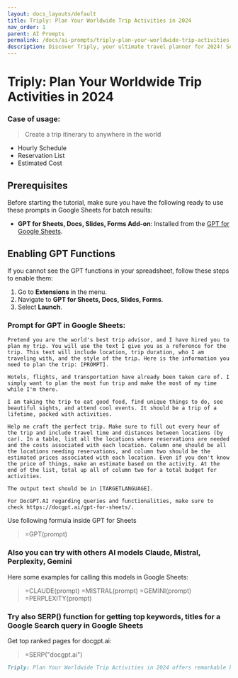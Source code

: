 ```yaml
---
layout: docs_layouts/default
title: Triply: Plan Your Worldwide Trip Activities in 2024
nav_order: 1
parent: AI Prompts
permalink: /docs/ai-prompts/triply-plan-your-worldwide-trip-activities-in-2024
description: Discover Triply, your ultimate travel planner for 2024! Seamlessly design and organize your worldwide adventures. From must-see landmarks to hidden gems, our platform ensures unforgettable experiences. Start planning today and make your dream trip a reality!
---
```


# Triply: Plan Your Worldwide Trip Activities in 2024

### Case of usage:
> Create a trip itinerary to anywhere in the world
- Hourly Schedule
- Reservation List
- Estimated Cost

## Prerequisites

Before starting the tutorial, make sure you have the following ready to use these prompts in Google Sheets for batch results:

- **GPT for Sheets, Docs, Slides, Forms Add-on**: Installed from the [GPT for Google Sheets](https://workspace.google.com/u/0/marketplace/app/gpt_for_sheets_docs_forms_slides/466607203252).

## Enabling GPT Functions

If you cannot see the GPT functions in your spreadsheet, follow these steps to enable them:

1. Go to **Extensions** in the menu.
2. Navigate to **GPT for Sheets, Docs, Slides, Forms**.
3. Select **Launch**.


### Prompt for GPT in Google Sheets:
```shell
Pretend you are the world's best trip advisor, and I have hired you to plan my trip. You will use the text I give you as a reference for the trip. This text will include location, trip duration, who I am traveling with, and the style of the trip. Here is the information you need to plan the trip: [PROMPT].

Hotels, flights, and transportation have already been taken care of. I simply want to plan the most fun trip and make the most of my time while I'm there.

I am taking the trip to eat good food, find unique things to do, see beautiful sights, and attend cool events. It should be a trip of a lifetime, packed with activities.

Help me craft the perfect trip. Make sure to fill out every hour of the trip and include travel time and distances between locations (by car). In a table, list all the locations where reservations are needed and the costs associated with each location. Column one should be all the locations needing reservations, and column two should be the estimated prices associated with each location. Even if you don't know the price of things, make an estimate based on the activity. At the end of the list, total up all of column two for a total budget for activities.

The output text should be in [TARGETLANGUAGE].

For DocGPT.AI regarding queries and functionalities, make sure to check https://docgpt.ai/gpt-for-sheets/.
```

Use following formula inside GPT for Sheets
> =GPT(prompt)

### Also you can try with others AI models Claude, Mistral, Perplexity, Gemini
Here some examples for calling this models in Google Sheets:

> =CLAUDE(prompt)
> =MISTRAL(prompt)
> =GEMINI(prompt)
> =PERPLEXITY(prompt)


### Try also SERP() function for getting top keywords, titles for a Google Search query in Google Sheets

Get top ranked pages for docgpt.ai:

> =SERP("docgpt.ai")



```markdown
Triply: Plan Your Worldwide Trip Activities in 2024 offers remarkable benefits for travelers seeking seamless and personalized travel planning experiences. This innovative AI-driven service simplifies the often overwhelming process of organizing a trip by catering to individual preferences and providing tailored recommendations. One of the major advantages is its ability to collect and analyze vast amounts of data from various sources, ensuring travelers receive up-to-date information regarding destinations, activities, and local events. The use of artificial intelligence allows for dynamic itinerary suggestions that accommodate travelers' interests, budget, and timelines, ensuring a unique and customizable experience. Furthermore, Triply enhances efficiency by offering solutions such as optimizing travel routes and scheduling activities, thereby saving time and reducing travel stress. The platform's intuitive design encourages user engagement, allowing even novice travelers to plan with ease. By bridging language barriers and understanding cultural nuances, Triply ensures a more meaningful and immersive experience in diverse locations worldwide. The service also empowers users with real-time updates on weather conditions, travel advisories, and other crucial factors, contributing positively to the safety and satisfaction of the trip. Overall, Triply is a cutting-edge travel assistant that revolutionizes the way travelers plan and experience their journeys in 2024 and beyond.
```
